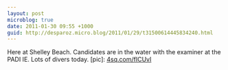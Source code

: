 ```yaml
---
layout: post
microblog: true
date: 2011-01-30 09:55 +1000
guid: http://desparoz.micro.blog/2011/01/29/t31500614445834240.html
---
```

Here at Shelley Beach. Candidates are in the water with the examiner at the PADI IE. Lots of divers today. [pic]: [4sq.com/fICUvI](http://4sq.com/fICUvI)
